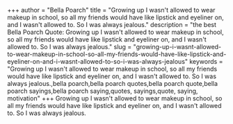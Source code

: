 +++
author = "Bella Poarch"
title = "Growing up I wasn't allowed to wear makeup in school, so all my friends would have like lipstick and eyeliner on, and I wasn't allowed to. So I was always jealous."
description = "the best Bella Poarch Quote: Growing up I wasn't allowed to wear makeup in school, so all my friends would have like lipstick and eyeliner on, and I wasn't allowed to. So I was always jealous."
slug = "growing-up-i-wasnt-allowed-to-wear-makeup-in-school-so-all-my-friends-would-have-like-lipstick-and-eyeliner-on-and-i-wasnt-allowed-to-so-i-was-always-jealous"
keywords = "Growing up I wasn't allowed to wear makeup in school, so all my friends would have like lipstick and eyeliner on, and I wasn't allowed to. So I was always jealous.,bella poarch,bella poarch quotes,bella poarch quote,bella poarch sayings,bella poarch saying,quotes, sayings,quote, saying, motivation"
+++
Growing up I wasn't allowed to wear makeup in school, so all my friends would have like lipstick and eyeliner on, and I wasn't allowed to. So I was always jealous.

